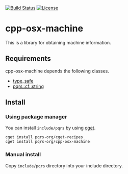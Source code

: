 [![Build Status](https://github.com/pqrs-org/cpp-osx-machine/workflows/CI/badge.svg)](https://github.com/pqrs-org/cpp-osx-machine/actions)
[![License](https://img.shields.io/badge/license-Boost%20Software%20License-blue.svg)](https://github.com/pqrs-org/cpp-osx-machine/blob/main/LICENSE.md)

# cpp-osx-machine

This is a library for obtaining machine information.

## Requirements

cpp-osx-machine depends the following classes.

- [type_safe](https://github.com/foonathan/type_safe)
- [pqrs::cf::string](https://github.com/pqrs-org/cpp-cf-string)

## Install

### Using package manager

You can install `include/pqrs` by using [cget](https://github.com/pfultz2/cget).

```shell
cget install pqrs-org/cget-recipes
cget install pqrs-org/cpp-osx-machine
```

### Manual install

Copy `include/pqrs` directory into your include directory.
